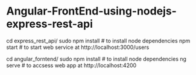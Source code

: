 # Angular-FrontEnd-using-nodejs-express-rest-api

cd express_rest_api/
sudo npm install # to install node dependencies
npm start # to start web service at http://localhost:3000/users


cd angular_forntend/
sudo npm install # to install node dependencies
ng serve # to accsess web app at http://localhost:4200
